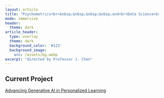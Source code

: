 ```yaml
---
layout: article
title: "Psychometrics<br>&nbsp;&nbsp;&nbsp;&nbsp;and<br>Data Science<br>Laboratory"
mode: immersive
header:
  theme: dark
article_header:
  type: overlay
  theme: dark
  background_color: '#123'
  background_image:
    src: /assets/bg.webp
excerpt: "directed by Professor J. Chen"
---
```


<!-- 
  title: The title of the page.

  article_header:
  - background_image:
    - src: Specifies the path to the background image. Change the image path as needed.

  excerpt: A tagline on the home page.
-->

<script>
  document.title = "Psychometrics and Data Science Laboratory";
</script>

<!-- 
    This script sets the document's title to "Psychometrics and Data Science Laboratory", removing redundant spaces.
-->

## Current Project

[Advancing Generative AI in Personalized Learning](https://psym-ds.github.io/projects/2024-04-01-Advancing-Generative-AI-in-Personalized-Learning.html)
